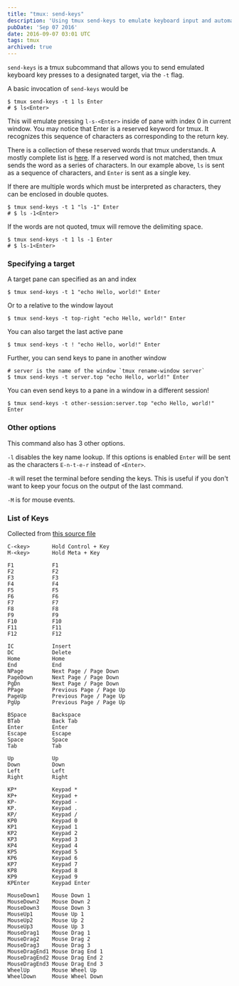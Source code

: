 ```yaml
---
title: "tmux: send-keys"
description: 'Using tmux send-keys to emulate keyboard input and automate workflows across panes and windows.'
pubDate: 'Sep 07 2016'
date: 2016-09-07 03:01 UTC
tags: tmux
archived: true
---
```


<style>
div[id^="asciicast-"] {
	text-align: center;
}
</style>

`send-keys` is a tmux subcommand that allows you to send emulated keyboard key presses to a designated target, via the `-t` flag.

A basic invocation of `send-keys` would be

```shell
$ tmux send-keys -t 1 ls Enter
# $ ls<Enter>
```
<script type="text/javascript" src="https://asciinema.org/a/38ke05b0h2otl3r2tolrdeg7r.js" id="asciicast-38ke05b0h2otl3r2tolrdeg7r" async data-speed=2 data-autoplay="true" data-loop="true"></script>

This will emulate pressing `l-s-<Enter>` inside of pane with index 0 in current window. You may notice that Enter is a reserved keyword for tmux. It recognizes this sequence of characters as corresponding to the return key.

There is a collection of these reserved words that tmux understands. A mostly complete list is [here](#list-of-keys). If a reserved word is not matched, then tmux sends the word as a series of characters. In our example above, `ls` is sent as a sequence of characters, and `Enter` is sent as a single key.

If there are multiple words which must be interpreted as characters, they can be enclosed in double quotes.

```shell
$ tmux send-keys -t 1 "ls -1" Enter
# $ ls -1<Enter>
```

If the words are not quoted, tmux will remove the delimiting space.

```shell
$ tmux send-keys -t 1 ls -1 Enter
# $ ls-1<Enter>
```
<script type="text/javascript" src="https://asciinema.org/a/4l1evpvhk1ddo4lw268mcqfl0.js" id="asciicast-4l1evpvhk1ddo4lw268mcqfl0" async data-speed=2 data-autoplay="true" data-loop="true"></script>


### Specifying a target

A target pane can specified as an and index

```shell
$ tmux send-keys -t 1 "echo Hello, world!" Enter
```

Or to a relative to the window layout

```shell
$ tmux send-keys -t top-right "echo Hello, world!" Enter
```

You can also target the last active pane

```shell
$ tmux send-keys -t ! "echo Hello, world!" Enter
```

Further, you can send keys to pane in another window

```shell
# server is the name of the window `tmux rename-window server`
$ tmux send-keys -t server.top "echo Hello, world!" Enter
```

You can even send keys to a pane in a window in a different session!

```shell
$ tmux send-keys -t other-session:server.top "echo Hello, world!" Enter
```

### Other options

This command also has 3 other options.

`-l` disables the key name lookup. If this options is enabled `Enter` will be sent as the characters `E-n-t-e-r` instead of `<Enter>`.

<script type="text/javascript" src="https://asciinema.org/a/91148d97u8zoo2w5wldkj6mdk.js" id="asciicast-91148d97u8zoo2w5wldkj6mdk" async data-speed=2 data-autoplay="true" data-loop="true"></script>


`-R` will reset the terminal before sending the keys. This is useful if you don't want to keep your focus on the output of the last command.

<script type="text/javascript" src="https://asciinema.org/a/ao3zpsh9t4abqgb2va2mrqvpb.js" id="asciicast-ao3zpsh9t4abqgb2va2mrqvpb" async data-speed=2 data-autoplay="true" data-loop="true"></script>

`-M` is for mouse events.

<span id="list-of-keys"></span>
### List of Keys

Collected from [this source file](https://github.com/tmux/tmux/blob/ec7f5305b1a6e5548f0769f988e76b01ec293dcc/key-string.c#L33-L100)

```console
C-<key>       Hold Control + Key
M-<key>       Hold Meta + Key

F1            F1
F2            F2
F3            F3
F4            F4
F5            F5
F6            F6
F7            F7
F8            F8
F9            F9
F10           F10
F11           F11
F12           F12

IC            Insert
DC            Delete
Home          Home
End           End
NPage         Next Page / Page Down
PageDown      Next Page / Page Down
PgDn          Next Page / Page Down
PPage         Previous Page / Page Up
PageUp        Previous Page / Page Up
PgUp          Previous Page / Page Up

BSpace        Backspace
BTab          Back Tab
Enter         Enter
Escape        Escape
Space         Space
Tab           Tab

Up            Up
Down          Down
Left          Left
Right         Right

KP*           Keypad *
KP+           Keypad +
KP-           Keypad -
KP.           Keypad .
KP/           Keypad /
KP0           Keypad 0
KP1           Keypad 1
KP2           Keypad 2
KP3           Keypad 3
KP4           Keypad 4
KP5           Keypad 5
KP6           Keypad 6
KP7           Keypad 7
KP8           Keypad 8
KP9           Keypad 9
KPEnter       Keypad Enter

MouseDown1    Mouse Down 1
MouseDown2    Mouse Down 2
MouseDown3    Mouse Down 3
MouseUp1      Mouse Up 1
MouseUp2      Mouse Up 2
MouseUp3      Mouse Up 3
MouseDrag1    Mouse Drag 1
MouseDrag2    Mouse Drag 2
MouseDrag3    Mouse Drag 3
MouseDragEnd1 Mouse Drag End 1
MouseDragEnd2 Mouse Drag End 2
MouseDragEnd3 Mouse Drag End 3
WheelUp       Mouse Wheel Up
WheelDown     Mouse Wheel Down
```
